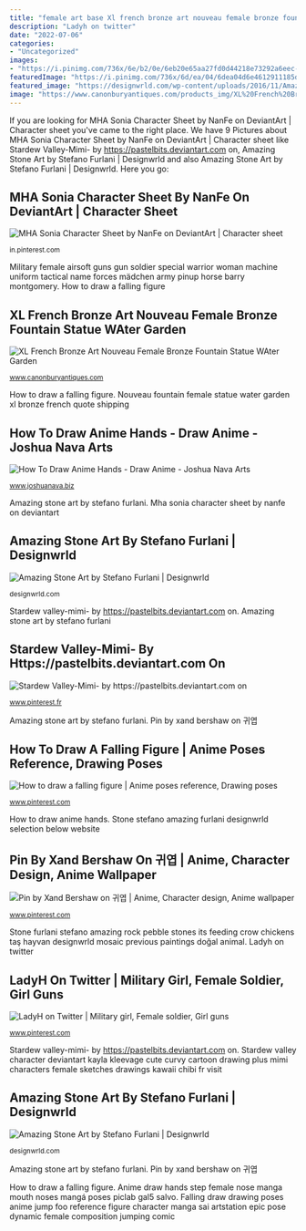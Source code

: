 ```yaml
---
title: "female art base Xl french bronze art nouveau female bronze fountain statue water garden"
description: "Ladyh on twitter"
date: "2022-07-06"
categories:
- "Uncategorized"
images:
- "https://i.pinimg.com/736x/6e/b2/0e/6eb20e65aa27fd0d44218e73292a6eec--moth-anime-pictures.jpg"
featuredImage: "https://i.pinimg.com/736x/6d/ea/04/6dea04d6e4612911185d437e4937a293.jpg"
featured_image: "https://designwrld.com/wp-content/uploads/2016/11/Amazing-Stone-Art-by-Stefano-Furlani-03-740x352.jpg"
image: "https://www.canonburyantiques.com/products_img/XL%20French%20Bronze%20Art%20Nouveau%20Female%20Bronze%20Fountain%20Statue%20WAter%20Garden-1362635372-product-43.jpg"
---
```


If you are looking for MHA Sonia Character Sheet by NanFe on DeviantArt | Character sheet you've came to the right place. We have 9 Pictures about MHA Sonia Character Sheet by NanFe on DeviantArt | Character sheet like Stardew Valley-Mimi- by https://pastelbits.deviantart.com on, Amazing Stone Art by Stefano Furlani | Designwrld and also Amazing Stone Art by Stefano Furlani | Designwrld. Here you go:

## MHA Sonia Character Sheet By NanFe On DeviantArt | Character Sheet

![MHA Sonia Character Sheet by NanFe on DeviantArt | Character sheet](https://i.pinimg.com/736x/6d/ea/04/6dea04d6e4612911185d437e4937a293.jpg "Stone furlani stefano amazing rock pebble stones its feeding crow chickens taş hayvan designwrld mosaic previous paintings doğal animal")

<small>in.pinterest.com</small>

Military female airsoft guns gun soldier special warrior woman machine uniform tactical name forces mädchen army pinup horse barry montgomery. How to draw a falling figure

## XL French Bronze Art Nouveau Female Bronze Fountain Statue WAter Garden

![XL French Bronze Art Nouveau Female Bronze Fountain Statue WAter Garden](https://www.canonburyantiques.com/products_img/XL%20French%20Bronze%20Art%20Nouveau%20Female%20Bronze%20Fountain%20Statue%20WAter%20Garden-1362635372-product-43.jpg "How to draw a falling figure")

<small>www.canonburyantiques.com</small>

How to draw a falling figure. Nouveau fountain female statue water garden xl bronze french quote shipping

## How To Draw Anime Hands - Draw Anime - Joshua Nava Arts

![How To Draw Anime Hands - Draw Anime - Joshua Nava Arts](https://www.joshuanava.biz/anime/images/1827_7_57-how-draw-anime-hands.jpg "Amazing stone art by stefano furlani")

<small>www.joshuanava.biz</small>

Amazing stone art by stefano furlani. Mha sonia character sheet by nanfe on deviantart

## Amazing Stone Art By Stefano Furlani | Designwrld

![Amazing Stone Art by Stefano Furlani | Designwrld](https://designwrld.com/wp-content/uploads/2016/11/Amazing-Stone-Art-by-Stefano-Furlani-09-740x493.jpg "Amazing stone art by stefano furlani")

<small>designwrld.com</small>

Stardew valley-mimi- by https://pastelbits.deviantart.com on. Amazing stone art by stefano furlani

## Stardew Valley-Mimi- By Https://pastelbits.deviantart.com On

![Stardew Valley-Mimi- by https://pastelbits.deviantart.com on](https://i.pinimg.com/736x/10/49/1d/10491d37732bb6d482ff2fe890923c9f.jpg "How to draw a falling figure")

<small>www.pinterest.fr</small>

Amazing stone art by stefano furlani. Pin by xand bershaw on 귀엽

## How To Draw A Falling Figure | Anime Poses Reference, Drawing Poses

![How to draw a falling figure | Anime poses reference, Drawing poses](https://i.pinimg.com/736x/7f/d3/3d/7fd33dde30e58cc65c23fbbe4efed9fc--falling-pose-how-draw.jpg "Stardew valley character deviantart kayla kleevage cute curvy cartoon drawing plus mimi characters female sketches drawings kawaii chibi fr visit")

<small>www.pinterest.com</small>

How to draw anime hands. Stone stefano amazing furlani designwrld selection below website

## Pin By Xand Bershaw On 귀엽 | Anime, Character Design, Anime Wallpaper

![Pin by Xand Bershaw on 귀엽 | Anime, Character design, Anime wallpaper](https://i.pinimg.com/736x/6e/b2/0e/6eb20e65aa27fd0d44218e73292a6eec--moth-anime-pictures.jpg "Anime draw hands step female nose manga mouth noses mangá poses piclab gal5 salvo")

<small>www.pinterest.com</small>

Stone furlani stefano amazing rock pebble stones its feeding crow chickens taş hayvan designwrld mosaic previous paintings doğal animal. Ladyh on twitter

## LadyH On Twitter | Military Girl, Female Soldier, Girl Guns

![LadyH on Twitter | Military girl, Female soldier, Girl guns](https://i.pinimg.com/736x/75/b4/49/75b44979029e384cb8fa7a31bb75e80c.jpg "Xl french bronze art nouveau female bronze fountain statue water garden")

<small>www.pinterest.com</small>

Stardew valley-mimi- by https://pastelbits.deviantart.com on. Stardew valley character deviantart kayla kleevage cute curvy cartoon drawing plus mimi characters female sketches drawings kawaii chibi fr visit

## Amazing Stone Art By Stefano Furlani | Designwrld

![Amazing Stone Art by Stefano Furlani | Designwrld](https://designwrld.com/wp-content/uploads/2016/11/Amazing-Stone-Art-by-Stefano-Furlani-03-740x352.jpg "Stone stefano amazing furlani designwrld selection below website")

<small>designwrld.com</small>

Amazing stone art by stefano furlani. Pin by xand bershaw on 귀엽

How to draw a falling figure. Anime draw hands step female nose manga mouth noses mangá poses piclab gal5 salvo. Falling draw drawing poses anime jump foo reference figure character manga sai artstation epic pose dynamic female composition jumping comic

